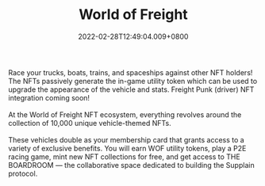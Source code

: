 ﻿---
title: "World of Freight"
description: "A vehicle-themed NFT racing game"
lead: "A vehicle-themed NFT racing game"
date: 2022-02-28T12:49:04.009+0800
lastmod: 2022-02-28T12:49:04.009+0800
draft: false
featuredImage: ["100_world-of-freight.png"]
score: "589"
status: "Live"
blockchain: ["Ethereum","Polygon"]
nft_support: "Yes"
free_to_play: "NFT"
play_to_earn: ["NFT","Crypto"]
website: "https://worldoffreight.xyz?utm_source=PlayToEarn.net&utm_medium=organic&utm_campaign=gamepage"
twitter: "https://twitter.com/WorldOfFreight"
discord: "https://discord.gg/WorldOfFreight"
telegram: 
github: 
youtube: 
twitch: 
facebook: 
instagram: 
reddit: 
medium: 
steam: 
gitbook: 
googleplay: 
appstore: 

  
    
categories: ["games"]
games: ["Collectible","Racing","Simulation"]
toc: false
pinned: false
weight: 
---
Race your trucks, boats, trains, and spaceships against other NFT holders! The NFTs passively generate the in-game utility token which can be used to upgrade the appearance of the vehicle and stats. Freight Punk (driver) NFT integration coming soon!<br> <br> At the World of Freight NFT ecosystem, everything revolves around the collection of 10,000 unique vehicle-themed NFTs.<br> <br> These vehicles double as your membership card that grants access to a variety of exclusive benefits. You will earn WOF utility tokens, play a P2E racing game, mint new NFT collections for free, and get access to THE BOARDROOM — the collaborative space dedicated to building the Supplain protocol.